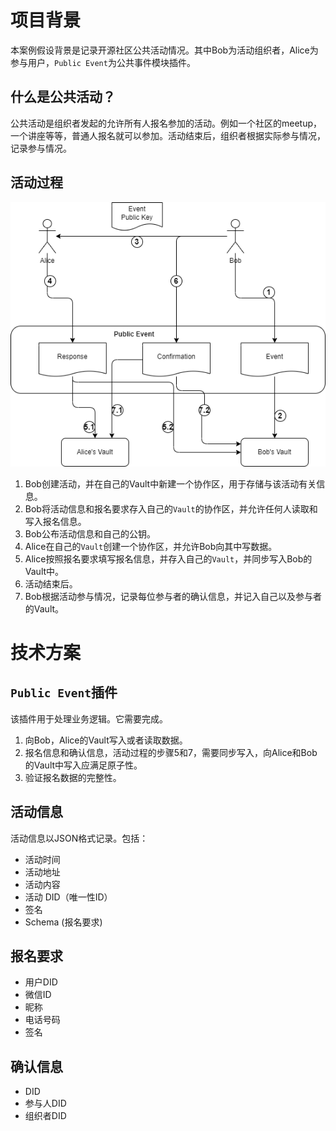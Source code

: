 # 项目背景

本案例假设背景是记录开源社区公共活动情况。其中Bob为活动组织者，Alice为参与用户，`Public Event`为公共事件模块插件。

## 什么是公共活动？

公共活动是组织者发起的允许所有人报名参加的活动。例如一个社区的meetup，一个讲座等等，普通人报名就可以参加。活动结束后，组织者根据实际参与情况，记录参与情况。

## 活动过程

![Figure 1: 流程图](./images/public-envent.png) 

1. Bob创建活动，并在自己的Vault中新建一个协作区，用于存储与该活动有关信息。
2. Bob将活动信息和报名要求存入自己的`Vault`的协作区，并允许任何人读取和写入报名信息。
3. Bob公布活动信息和自己的公钥。
4. Alice在自己的`Vault`创建一个协作区，并允许Bob向其中写数据。
5. Alice按照报名要求填写报名信息，并存入自己的`Vault`，并同步写入Bob的Vault中。
6. 活动结束后。
7. Bob根据活动参与情况，记录每位参与者的确认信息，并记入自己以及参与者的Vault。

# 技术方案

## `Public Event`插件

该插件用于处理业务逻辑。它需要完成。

1. 向Bob，Alice的Vault写入或者读取数据。
2. 报名信息和确认信息，活动过程的步骤5和7，需要同步写入，向Alice和Bob的Vault中写入应满足原子性。
3. 验证报名数据的完整性。

## 活动信息

活动信息以JSON格式记录。包括：
- 活动时间
- 活动地址
- 活动内容
- 活动 DID（唯一性ID）
- 签名
- Schema (报名要求)

## 报名要求

- 用户DID
- 微信ID
- 昵称
- 电话号码
- 签名

## 确认信息

- DID
- 参与人DID
- 组织者DID

